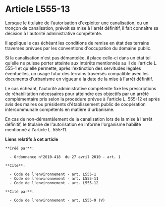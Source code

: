# Article L555-13

Lorsque le titulaire de l'autorisation d'exploiter une canalisation, ou un tronçon de canalisation, prévoit sa mise à l'arrêt
définitif, il fait connaître sa décision à l'autorité administrative compétente. 

Il applique le cas échéant les conditions de remise en état des terrains traversés prévues par les conventions d'occupation
du domaine public. 

Si la canalisation n'est pas démantelée, il place celle-ci dans un état tel qu'elle ne puisse porter atteinte aux intérêts
mentionnés au II de l'article L. 555-1 et qu'elle permette, après l'extinction des servitudes légales éventuelles, un usage
futur des terrains traversés compatible avec les documents d'urbanisme en vigueur à la date de la mise à l'arrêt définitif. 

Le cas échéant, l'autorité administrative compétente fixe les prescriptions de réhabilitation nécessaires pour atteindre ces
objectifs par un arrêté complémentaire pris selon la procédure prévue à l'article L. 555-12 et après avis des maires ou
présidents d'établissement public de coopération intercommunale compétents en matière d'urbanisme. 

En cas de non-démantèlement de la canalisation lors de la mise à l'arrêt définitif, le titulaire de l'autorisation en informe
l'organisme habilité mentionné à l'article L. 555-11.

**Liens relatifs à cet article**

	**Créé par**:

	  - Ordonnance n°2010-418  du 27 avril 2010 - art. 1

	**Cite**:

	  - Code de l'environnement - art. L555-1
	  - Code de l'environnement - art. L555-11
	  - Code de l'environnement - art. L555-12

	**Cité par**:

	  - Code de l'environnement - art. L555-9 (V)
